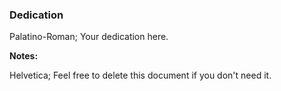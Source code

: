 ### Dedication

Palatino-Roman; Your dedication here.

**Notes:**

Helvetica; Feel free to delete this document if you don't need it.
